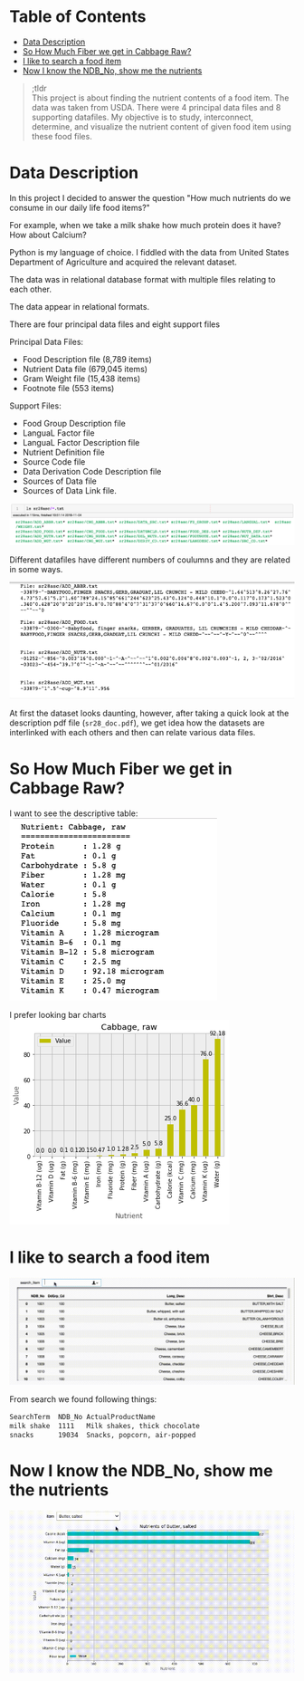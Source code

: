 Table of Contents
=================
   * [Data Description](#data-description)
   * [So How Much Fiber we get in Cabbage Raw?](#so-how-much-fiber-we-get-in-cabbage-raw)
   * [I like to search a food item](#i-like-to-search-a-food-item)
   * [Now I know the NDB_No, show me the nutrients](#now-i-know-the-ndb_no-show-me-the-nutrients)


> ;tldr  
> This project is about finding the nutrient contents of a food item. The data was taken from USDA. 
> There were  4 principal data files and 8 supporting datafiles. My objective is to study, interconnect, 
> determine, and visualize the nutrient content of given food item using these food files.

# Data Description

In this project I decided to answer the question "How much nutrients do we consume in our daily life food items?"

For example, when we take a milk shake how much protein does it have? How about Calcium?

Python is my language of choice. I fiddled with the data from United States Department of Agriculture and acquired the relevant dataset.

The data was in relational database format with multiple files relating to each other.

The data appear in relational formats.

There are four principal data files and eight support files

Principal Data Files:
- Food Description file (8,789 items)
- Nutrient Data file (679,045 items)
- Gram Weight file (15,438 items)
- Footnote file (553 items)

Support Files:
- Food Group Description file
- LanguaL Factor file
- LanguaL Factor Description file
- Nutrient Definition file
- Source Code file
- Data Derivation Code Description file
- Sources of Data file
- Sources of Data Link file.

![](images/data_files.png)

Different datafiles have different numbers of coulumns and they are related in some ways.

![](images/data_abbrv.png)

At first the dataset looks daunting, however, after taking a quick look at the description pdf file (`sr28_doc.pdf`), 
we get idea how the datasets are interlinked with each others and then can relate various data files.

# So How Much Fiber we get in Cabbage Raw?

I want to see the descriptive table:
![](outputs/cabbage_raw.png)

I prefer looking bar charts
![](outputs/cabbage.png)

# I like to search a food item

![](outputs/search_food.gif)

From search we found following things:
```
SearchTerm  NDB_No ActualProductName
milk shake  1111   Milk shakes, thick chocolate
snacks      19034  Snacks, popcorn, air-popped	
```

# Now I know the NDB_No, show me the nutrients

![](outputs/food_nutrient.gif)

